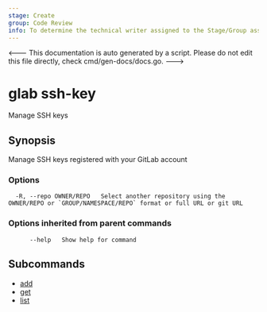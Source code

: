 ```yaml
---
stage: Create
group: Code Review
info: To determine the technical writer assigned to the Stage/Group associated with this page, see https://about.gitlab.com/handbook/product/ux/technical-writing/#assignments
---
```


<---
This documentation is auto generated by a script.
Please do not edit this file directly, check cmd/gen-docs/docs.go.
--->

# glab ssh-key

Manage SSH keys

## Synopsis

Manage SSH keys registered with your GitLab account

### Options

```plaintext
  -R, --repo OWNER/REPO   Select another repository using the OWNER/REPO or `GROUP/NAMESPACE/REPO` format or full URL or git URL
```

### Options inherited from parent commands

```plaintext
      --help   Show help for command
```

## Subcommands

- [add](add.md)
- [get](get.md)
- [list](list.md)

